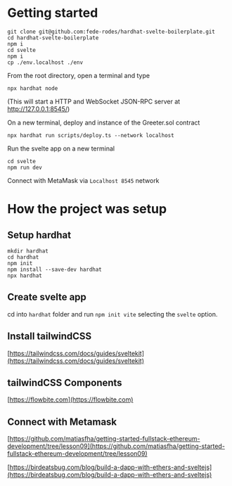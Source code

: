 # Getting started

```
git clone git@github.com:fede-rodes/hardhat-svelte-boilerplate.git
cd hardhat-svelte-boilerplate
npm i
cd svelte
npm i
cp ./env.localhost ./env
```

From the root directory, open a terminal and type

```
npx hardhat node
```

(This will start a HTTP and WebSocket JSON-RPC server at http://127.0.0.1:8545/)

On a new terminal, deploy and instance of the Greeter.sol contract

```
npx hardhat run scripts/deploy.ts --network localhost
```

Run the svelte app on a new terminal

```
cd svelte
npm run dev
```

Connect with MetaMask via `Localhost 8545` network

# How the project was setup

## Setup hardhat

```
mkdir hardhat
cd hardhat
npm init
npm install --save-dev hardhat
npx hardhat
```

## Create svelte app

cd into `hardhat` folder and run `npm init vite` selecting the `svelte` option.

## Install tailwindCSS

[https://tailwindcss.com/docs/guides/sveltekit](https://tailwindcss.com/docs/guides/sveltekit)

## tailwindCSS Components

[https://flowbite.com](https://flowbite.com)

## Connect with Metamask

[https://github.com/matiasfha/getting-started-fullstack-ethereum-development/tree/lesson09](https://github.com/matiasfha/getting-started-fullstack-ethereum-development/tree/lesson09)

[https://birdeatsbug.com/blog/build-a-dapp-with-ethers-and-sveltejs](https://birdeatsbug.com/blog/build-a-dapp-with-ethers-and-sveltejs)
